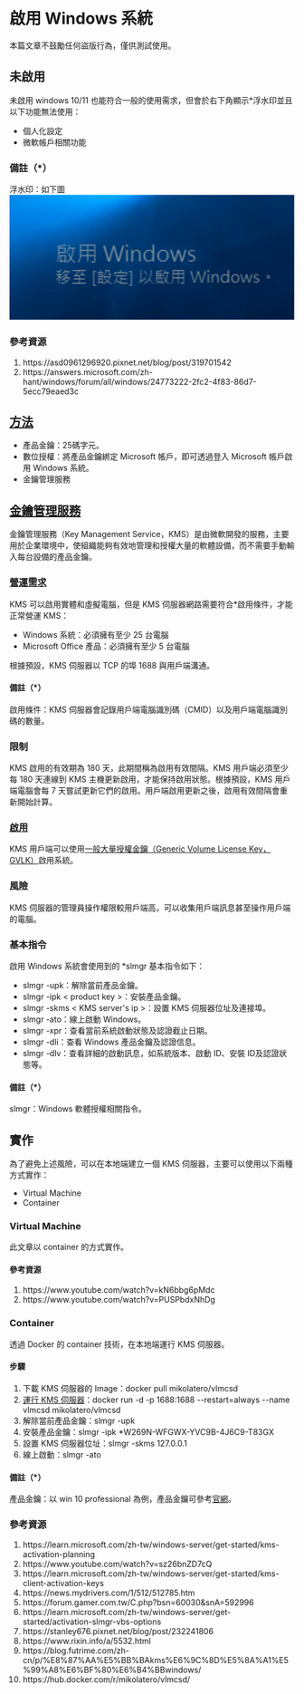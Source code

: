 # 啟用 Windows 系統
本篇文章不鼓勵任何盜版行為，僅供測試使用。
## 未啟用
未啟用 windows 10/11 也能符合一般的使用需求，但會於右下角顯示*浮水印並且以下功能無法使用：
<ul>
    <li>個人化設定</li>
    <li>微軟帳戶相關功能</li>
</ul>

### 備註（*）
浮水印：如下圖
![inactive](./images/inactive_pic.PNG)
### 參考資源
<ol>
    <li>https://asd0961296920.pixnet.net/blog/post/319701542</li>
    <li>https://answers.microsoft.com/zh-hant/windows/forum/all/windows/24773222-2fc2-4f83-86d7-5ecc79eaed3c</li>
</ol>

## <a href="https://support.microsoft.com/zh-tw/windows/%E5%95%9F%E7%94%A8-windows-c39005d4-95ee-b91e-b399-2820fda32227">方法</a>
<ul>
    <li>產品金鑰：25碼字元。</li>
    <li>數位授權：將產品金鑰綁定 Microsoft 帳戶，即可透過登入 Microsoft 帳戶啟用 Windows 系統。</li>
    <li>金鑰管理服務</li>
</ul>

## <a href="https://learn.microsoft.com/zh-tw/windows-server/get-started/kms-activation-planning">金鑰管理服務</a>
金鑰管理服務（Key Management Service，KMS）是由微軟開發的服務，主要用於企業環境中，使組織能夠有效地管理和授權大量的軟體設備，而不需要手動輸入每台設備的產品金鑰。

### <a href="https://learn.microsoft.com/zh-tw/windows-server/get-started/kms-activation-planning#operational-requirements">營運需求</a>
KMS 可以啟用實體和虛擬電腦，但是 KMS 伺服器網路需要符合*啟用條件，才能正常營運 KMS：
<ul>
    <li>Windows 系統：必須擁有至少 25 台電腦</li>
    <li>Microsoft Office 產品：必須擁有至少 5 台電腦</li>
</ul>
根據預設，KMS 伺服器以 TCP 的埠 1688 與用戶端溝通。

#### 備註（*）
啟用條件：KMS 伺服器會記錄用戶端電腦識別碼（CMID）以及用戶端電腦識別碼的數量。

### 限制
KMS 啟用的有效期為 180 天，此期間稱為啟用有效間隔。KMS 用戶端必須至少每 180 天連線到 KMS 主機更新啟用，才能保持啟用狀態。根據預設，KMS 用戶端電腦會每 7 天嘗試更新它們的啟用。用戶端啟用更新之後，啟用有效間隔會重新開始計算。

### <a href="https://learn.microsoft.com/zh-tw/windows-server/get-started/kms-client-activation-keys">啟用</a>
KMS 用戶端可以使用<a href="https://learn.microsoft.com/zh-tw/windows-server/get-started/kms-client-activation-keys">一般大量授權金鑰（Generic Volume License Key，GVLK）</a>啟用系統。

### 風險
KMS 伺服器的管理員操作權限較用戶端高，可以收集用戶端訊息甚至操作用戶端的電腦。

### 基本指令
啟用 Windows 系統會使用到的 *slmgr 基本指令如下：
<ul>
    <li>slmgr -upk：解除當前產品金鑰。</li>
    <li>slmgr -ipk < product key >：安裝產品金鑰。</li>
    <li>slmgr -skms < KMS server's ip >：設置 KMS 伺服器位址及連接埠。</li>
    <li>slmgr -ato：線上啟動 Windows。</li>
    <li>slmgr -xpr：查看當前系統啟動狀態及認證截止日期。</li>
    <li>slmgr -dli：查看 Windows 產品金鑰及認證信息。</li>
    <li>slmgr -dlv：查看詳細的啟動訊息，如系統版本、啟動 ID、安裝 ID及認證狀態等。</li>
</ul>

#### 備註（*）
slmgr：Windows 軟體授權相關指令。

## 實作
為了避免上述風險，可以在本地端建立一個 KMS 伺服器，主要可以使用以下兩種方式實作：
<ul>
    <li>Virtual Machine</li>
    <li>Container</li>
</ul>

### Virtual Machine
此文章以 container 的方式實作。
#### 參考資源
<ol>
    <li>https://www.youtube.com/watch?v=kN6bbg6pMdc</li>
    <li>https://www.youtube.com/watch?v=PUSPbdxNhDg</li>
</ol>

### Container
透過 Docker 的 container 技術，在本地端運行 KMS 伺服器。

#### 步驟
<ol>
    <li>下載 KMS 伺服器的 Image：docker pull mikolatero/vlmcsd</li>
    <li><a href="https://hub.docker.com/r/mikolatero/vlmcsd/">運行 KMS 伺服器</a>：docker run -d -p 1688:1688 --restart=always --name vlmcsd mikolatero/vlmcsd</li>
    <li>解除當前產品金鑰：slmgr -upk</li>
    <li>安裝產品金鑰：slmgr -ipk *W269N-WFGWX-YVC9B-4J6C9-T83GX</li>
    <li>設置 KMS 伺服器位址：slmgr -skms 127.0.0.1</li>
    <li>線上啟動：slmgr -ato</li>
</ol>

#### 備註（*）
產品金鑰：以 win 10 professional 為例，產品金鑰可參考<a href="https://learn.microsoft.com/en-us/windows-server/get-started/kms-client-activation-keys">官網</a>。

### 參考資源
<ol>
    <li>https://learn.microsoft.com/zh-tw/windows-server/get-started/kms-activation-planning</li>
    <li>https://www.youtube.com/watch?v=sz26bnZD7cQ</li>
    <li>https://learn.microsoft.com/zh-tw/windows-server/get-started/kms-client-activation-keys</li>
    <li>https://news.mydrivers.com/1/512/512785.htm</li>
    <li>https://forum.gamer.com.tw/C.php?bsn=60030&snA=592996</li>
    <li>https://learn.microsoft.com/zh-tw/windows-server/get-started/activation-slmgr-vbs-options</li>
    <li>https://stanley676.pixnet.net/blog/post/232241806</li>
    <li>https://www.rixin.info/a/5532.html</li>
    <li>https://blog.futrime.com/zh-cn/p/%E8%87%AA%E5%BB%BAkms%E6%9C%8D%E5%8A%A1%E5%99%A8%E6%BF%80%E6%B4%BBwindows/</li>
    <li>https://hub.docker.com/r/mikolatero/vlmcsd/</li>
</ol>
